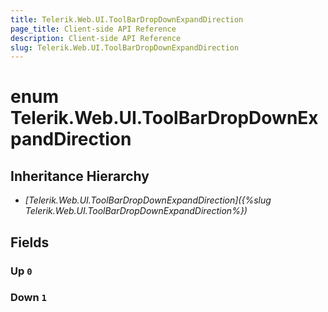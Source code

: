 ```yaml
---
title: Telerik.Web.UI.ToolBarDropDownExpandDirection
page_title: Client-side API Reference
description: Client-side API Reference
slug: Telerik.Web.UI.ToolBarDropDownExpandDirection
---
```


# enum Telerik.Web.UI.ToolBarDropDownExpandDirection

## Inheritance Hierarchy

* *[Telerik.Web.UI.ToolBarDropDownExpandDirection]({%slug Telerik.Web.UI.ToolBarDropDownExpandDirection%})*

## Fields

### Up `0`

### Down `1`


